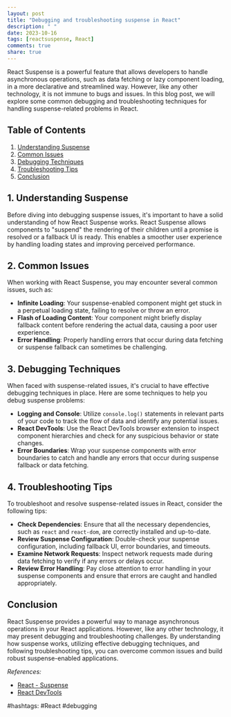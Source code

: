 ```yaml
---
layout: post
title: "Debugging and troubleshooting suspense in React"
description: " "
date: 2023-10-16
tags: [reactsuspense, React]
comments: true
share: true
---
```


React Suspense is a powerful feature that allows developers to handle asynchronous operations, such as data fetching or lazy component loading, in a more declarative and streamlined way. However, like any other technology, it is not immune to bugs and issues. In this blog post, we will explore some common debugging and troubleshooting techniques for handling suspense-related problems in React.

## Table of Contents
1. [Understanding Suspense](#understanding-suspense)
2. [Common Issues](#common-issues)
3. [Debugging Techniques](#debugging-techniques)
4. [Troubleshooting Tips](#troubleshooting-tips)
5. [Conclusion](#conclusion)

## 1. Understanding Suspense

Before diving into debugging suspense issues, it's important to have a solid understanding of how React Suspense works. React Suspense allows components to "suspend" the rendering of their children until a promise is resolved or a fallback UI is ready. This enables a smoother user experience by handling loading states and improving perceived performance.

## 2. Common Issues

When working with React Suspense, you may encounter several common issues, such as:

- **Infinite Loading**: Your suspense-enabled component might get stuck in a perpetual loading state, failing to resolve or throw an error.
- **Flash of Loading Content**: Your component might briefly display fallback content before rendering the actual data, causing a poor user experience.
- **Error Handling**: Properly handling errors that occur during data fetching or suspense fallback can sometimes be challenging.

## 3. Debugging Techniques

When faced with suspense-related issues, it's crucial to have effective debugging techniques in place. Here are some techniques to help you debug suspense problems:

- **Logging and Console**: Utilize `console.log()` statements in relevant parts of your code to track the flow of data and identify any potential issues.
- **React DevTools**: Use the React DevTools browser extension to inspect component hierarchies and check for any suspicious behavior or state changes.
- **Error Boundaries**: Wrap your suspense components with error boundaries to catch and handle any errors that occur during suspense fallback or data fetching.

## 4. Troubleshooting Tips

To troubleshoot and resolve suspense-related issues in React, consider the following tips:

- **Check Dependencies**: Ensure that all the necessary dependencies, such as `react` and `react-dom`, are correctly installed and up-to-date.
- **Review Suspense Configuration**: Double-check your suspense configuration, including fallback UI, error boundaries, and timeouts.
- **Examine Network Requests**: Inspect network requests made during data fetching to verify if any errors or delays occur.
- **Review Error Handling**: Pay close attention to error handling in your suspense components and ensure that errors are caught and handled appropriately.

## Conclusion

React Suspense provides a powerful way to manage asynchronous operations in your React applications. However, like any other technology, it may present debugging and troubleshooting challenges. By understanding how suspense works, utilizing effective debugging techniques, and following troubleshooting tips, you can overcome common issues and build robust suspense-enabled applications.

_References:_

- [React - Suspense](https://reactjs.org/docs/react-api.html#reactsuspense)
- [React DevTools](https://github.com/facebook/react/tree/main/packages/react-devtools)

#hashtags: #React #debugging
